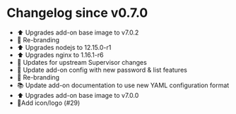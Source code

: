 # Changelog since v0.7.0
- :arrow_up: Upgrades add-on base image to v7.0.2 
- :hammer: Re-branding 
- :arrow_up: Upgrades nodejs to 12.15.0-r1 
- :arrow_up: Upgrades nginx to 1.16.1-r6 
- :hammer: Updates for upstream Supervisor changes 
- :hammer: Update add-on config with new password & list features 
- :hammer: Re-branding 
- :books: Update add-on documentation to use new YAML configuration format 
- :arrow_up: Upgrades add-on base image to v7.0.0 
- 💄Add icon/logo (#29) 
